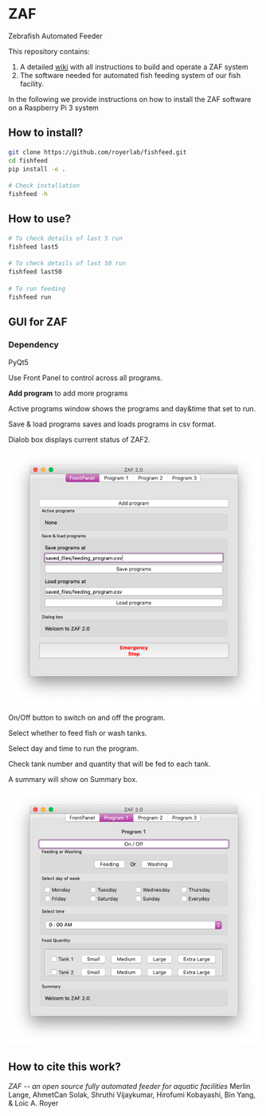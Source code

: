 # ZAF

Zebrafish Automated Feeder

This repository contains:

1. A detailed [wiki](https://github.com/royerlab/ZAF/wiki) with all instructions to build and operate a ZAF system
2. The software needed for automated fish feeding system of our fish facility.

In the following we provide instructions on how to install the ZAF software on a Raspberry Pi 3 system

## How to install?

```bash
git clone https://github.com/royerlab/fishfeed.git
cd fishfeed
pip install -e .

# Check installation
fishfeed -h
```

## How to use?

```bash
# To check details of last 5 run
fishfeed last5

# To check details of last 50 run
fishfeed last50

# To run feeding
fishfeed run
```

## GUI for ZAF

### Dependency
PyQt5


Use Front Panel to control across all programs.

**Add program** to add more programs

Active programs window shows the programs and day&time that set to run.

Save & load programs saves and loads programs in csv format.

Dialob box displays current status of ZAF2. 

![Alt text](python/gui/screenshots/ScreenShot1.png?raw=true "ScreenShot")

On/Off button to switch on and off the program.

Select whether to feed fish or wash tanks.

Select day and time to run the program.

Check tank number and quantity that will be fed to each tank.

A summary will show on Summary box.

![Alt text](python/gui/screenshots/ScreenShot2.png?raw=true "ScreenShot")


## How to cite this work?

*ZAF -- an open source fully automated feeder for aquatic facilities*
Merlin Lange, AhmetCan Solak, Shruthi Vijaykumar, Hirofumi Kobayashi,  Bin Yang, & Loic A. Royer

